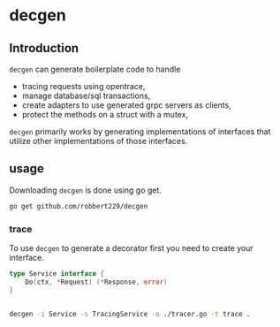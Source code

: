 # decgen

## Introduction

`decgen` can generate boilerplate code to handle

* tracing requests using opentrace,
* manage database/sql transactions,
* create adapters to use generated grpc servers as clients,
* protect the methods on a struct with a mutex,

`decgen` primarily works by generating implementations of interfaces that
utilize other implementations of those interfaces.

## usage

Downloading `decgen` is done using go get.

```bash
go get github.com/robbert229/decgen
```

### trace

To use `decgen` to generate a decorator first you need to create your interface. 

```go
type Service interface {
    Do(ctx, *Request) (*Response, error)
}
```

```bash

decgen -i Service -s TracingService -o ./tracer.go -t trace .

```

